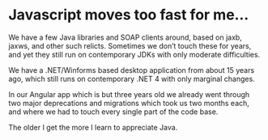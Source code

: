 # Javascript moves too fast for me…

We have a few Java libraries and SOAP clients around, based on jaxb, jaxws, and other such relicts. Sometimes we don’t touch these for years, and yet they still run on contemporary JDKs with only moderate difficulties.

We have a .NET/Winforms based desktop application from about 15 years ago, which still runs on contemporary .NET 4 with only marginal changes.

In our Angular app which is but three years old we already went through two major deprecations and migrations which took us two months each, and where we had to touch every single part of the code base.

The older I get the more I learn to appreciate Java.
